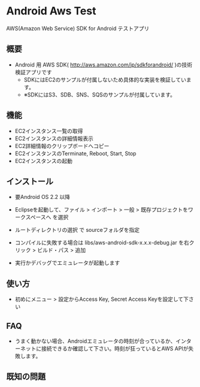 Android Aws Test
==========

AWS(Amazon Web Service) SDK for Android テストアプリ

## 概要

- Android 用 AWS SDK( http://aws.amazon.com/jp/sdkforandroid/ )の技術検証アプリです
  - SDKにはEC2のサンプルが付属しないため具体的な実装を検証しています。
  - ※SDKにはS3、SDB、SNS、SQSのサンプルが付属しています。

## 機能

- EC2インスタンス一覧の取得
- EC2インスタンスの詳細情報表示
- EC2詳細情報のクリップボードへコピー
- EC2インスタンスのTerminate, Reboot, Start, Stop
- EC2インスタンスの起動

## インストール

- 要Android OS 2.2 以降

- Eclipseを起動して、ファイル > インポート > 一般 > 既存プロジェクトをワークスペースへ を選択
- ルートディレクトリの選択 で sourceフォルダを指定
- コンパイルに失敗する場合は libs/aws-android-sdk-x.x.x-debug.jar を右クリック > ビルド・パス > 追加
- 実行かデバッグでエミュレータが起動します

## 使い方

- 初めにメニュー > 設定からAccess Key, Secret Access Keyを設定して下さい

## FAQ

- うまく動かない場合、Androidエミュレータの時刻が合っているか、インターネットに接続できるか確認して下さい。時刻が狂っているとAWS APIが失敗します。

## 既知の問題
